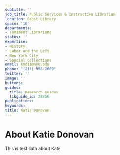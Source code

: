 ```yaml
---
subtitle: ''
job_title: Public Services & Instruction Librarian
location: Bobst Library
space: '10'
departments:
- Tamiment Librarians
status: ''
expertise:
- History
- Labor and the Left
- New York City
- Special Collections
email: kmd11@nyu.edu
phone: "(212) 998-2669"
twitter: ''
image: ''
buttons: 
guides:
  title: Research Guides
  libguide_id: 24856
publications: 
keywords: 
title: Katie Donovan
---
```


# About Katie Donovan

This is test data about Kate